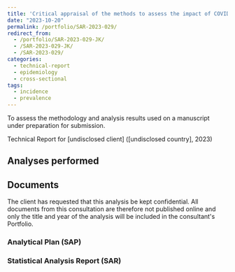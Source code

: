```yaml
---
title: 'Critical appraisal of the methods to assess the impact of COVID-19 lockdowns in the breast cancer screening MRI in [undisclosed country]'
date: "2023-10-20"
permalink: /portfolio/SAR-2023-029/
redirect_from:
  - /portfolio/SAR-2023-029-JK/
  - /SAR-2023-029-JK/
  - /SAR-2023-029/
categories:
  - technical-report
  - epidemiology
  - cross-sectional
tags:
  - incidence
  - prevalence
---
```


To assess the methodology and analysis results used on a manuscript under preparation for submission.

<!-- Statistical Analysis for [undisclosed client] ([undisclosed country], 2023) -->
Technical Report for [undisclosed client] ([undisclosed country], 2023)

## Analyses performed

<!-- 1. Descriptive analysis -->
<!-- 1. Inferential analysis -->
<!-- 1. Power analysis -->
<!-- 1. Missing data imputation -->
<!-- 1. Statistical models -->

## Documents

<!-- The client has requested that this analysis be kept confidential until a future date, determined by the client. -->
<!-- All documents from this consultation are therefore not published online and only the title and year of the analysis will be included in the consultant's Portfolio. -->
<!-- After the agreed date is reached, the documents will be released. -->

The client has requested that this analysis be kept confidential.
All documents from this consultation are therefore not published online and only the title and year of the analysis will be included in the consultant's Portfolio.

### Analytical Plan (SAP)

<!-- - [PDF][sap] -->

### Statistical Analysis Report (SAR)

<!-- - [PDF][sar] -->

<!-- ## Associated analyses -->

<!-- This analysis is part of a larger project and is supported by other analyses, linked below. -->

<!-- **[assoc_title]** -->

<!-- <[assoc_link]> -->

<!-- --- -->

[sap]: /files/SAP-2023-029-JK-v01.pdf
[sar]: /files/SAR-2023-029-JK-v01.pdf
